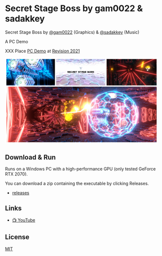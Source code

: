 # Secret Stage Boss by gam0022 & sadakkey

Secret Stage Boss by [@gam0022](https://twitter.com/gam0022) (Graphics) & [@sadakkey](https://twitter.com/sadakkey) (Music)

A PC Demo

XXX Place [PC Demo](https://2020.revision-party.net/competitions/pc-competitions) at [Revision 2021](https://2021.revision-party.net/start)

![secret_stage_boss.jpg](secret_stage_boss.jpg)

## Download & Run

Runs on a Windows PC with a high-performance GPU (only tested GeForce RTX 2070).

You can download a zip containing the executable by clicking Releases.

- [releases](https://github.com/gam0022/secret-stage-boss/releases)

## Links

- [:tv: YouTube](https://youtu.be/lihF5mZUZEM)

<!--
- [:speech_balloon: Pouet](https://www.pouet.net/prod.php?which=85260)
- [:bird: Twitter](https://twitter.com/gam0022/status/1249658268319768576)
-->

## License

[MIT](LICENSE)